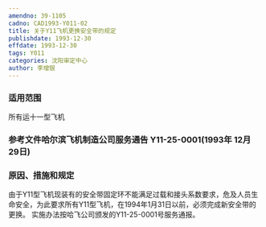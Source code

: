 ```yaml
---
amendno: 39-1105
cadno: CAD1993-Y011-02
title: 关于Y11飞机更换安全带的规定
publishdate: 1993-12-30
effdate: 1993-12-30
tags: Y011
categories: 沈阳审定中心
author: 李增银
---
```


### 适用范围 
所有运十一型飞机

### 参考文件哈尔滨飞机制造公司服务通告 Y11-25-0001(1993年 12月 29日) 

### 原因、措施和规定 
由于Y11型飞机现装有的安全带固定环不能满足过载和接头系数要求，危及人员生命安全，为此要求所有Y11型飞机，在1994年1月31日以前，必须完成新安全带的更换。 
    实施办法按哈飞公司颁发的Y11-25-0001号服务通报。
